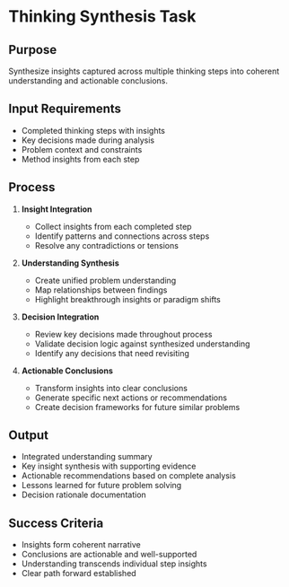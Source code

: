 # Thinking Synthesis Task

## Purpose
Synthesize insights captured across multiple thinking steps into coherent understanding and actionable conclusions.

## Input Requirements
- Completed thinking steps with insights
- Key decisions made during analysis
- Problem context and constraints
- Method insights from each step

## Process
1. **Insight Integration**
   - Collect insights from each completed step
   - Identify patterns and connections across steps
   - Resolve any contradictions or tensions

2. **Understanding Synthesis**
   - Create unified problem understanding
   - Map relationships between findings
   - Highlight breakthrough insights or paradigm shifts

3. **Decision Integration**
   - Review key decisions made throughout process
   - Validate decision logic against synthesized understanding
   - Identify any decisions that need revisiting

4. **Actionable Conclusions**
   - Transform insights into clear conclusions
   - Generate specific next actions or recommendations
   - Create decision frameworks for future similar problems

## Output
- Integrated understanding summary
- Key insight synthesis with supporting evidence
- Actionable recommendations based on complete analysis
- Lessons learned for future problem solving
- Decision rationale documentation

## Success Criteria
- Insights form coherent narrative
- Conclusions are actionable and well-supported
- Understanding transcends individual step insights
- Clear path forward established